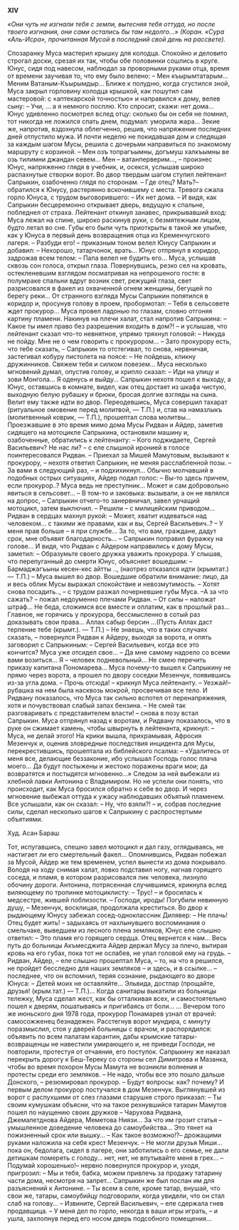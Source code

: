 **XIV**


*«Они чуть не изгнали тебя с земли, вытесняя тебя оттуда, но после твоего изгнания, они сами остались бы там недолго…»
(Коран. «Сура «Аль-Исра», прочитанная Мусой в последний свой день на рассвете).*


Спозаранку Муса мастерил крышку для колодца. Спокойно и деловито строгал доски, срезая их так, чтобы обе половинки сошлись в круге.
Юнус, сидя под навесом, наблюдал за проворными руками отца, время от времени заучивая то, что ему было велено:
– Мен къырымтатарым… Меним Ватаным-Къырымдыр…
Ближе к полудню, когда сгустился зной, Муса закрыл горловину колодца крышкой, как пошутил сам мастеровой: с «аптекарской точностью» и направился к дому, велев сыну:
– Учи, … а я немного посплю. Кто спросит, скажи: нет дома…
Юнус удивленно посмотрел вслед отцу: сколько бы он себя не помнил, тот никогда не ложился спать днем, подумал: уморила жара…
Зекие же, напротив, вздохнула облегченно, решив, что напряжение последних дней отпустило мужа. И почти неделю не покидавшая дом и следящая за каждым шагом Мусы, решила с дочерьми направиться по знакомому маршруту с корзиной.
– Мен озъ топрагъымны, догъмуш халкъымны ве озь тилимни джандан севем… Мен – ватанперверим…, – произнес Юнус, напряженно глядя в учебник, и, осекся, услышав широко распахнутые створки ворот.
Во двор твердым шагом ступил лейтенант Сапрыкин, озабоченно глядя по сторонам.
– Где отец? Мать?– обратился к Юнусу, растерянно вскочившему с места.
Тревога сжала горло Юнуса, с трудом выговорившего:
– Их нет дома. – И видя, как Сапрыкин бесцеремонно открывает дверь, ведущую к спальне, побледнел от страха.
Лейтенант откинул занавес, прикрывавший вход: Муса лежал на спине, широко раскинув руки, с безмятежным лицом, будто летал во сне. Губы его были чуть приоткрыты в такой же улыбке, как у Юнуса в первый день возвращения отца из Кременчугского лагеря.
– Разбуди его! – приказным тоном велел Юнусу Сапрыкин и добавил: – Нехорошо, татарчонок, врать…
Юнус отпрянул в коридор, задрожав всем телом:
– Папа велел не будить его…
Муса, услышав сквозь сон голоса, открыл глаза. Повернувшись, резко сел на кровать, остекленевшим взглядом посматривая на непрошеного гостя: в полумраке спальни вдруг возник свет, режущий глаза, свет разрисовался в факел из охваченной огнем женщины, бегущей по берегу реки…
От странного взгляда Мусы Сапрыкин попятился в коридор и, просунув голову в проем, пробормотал:
– Тебя в сельсовете ждет прокурор…
Муса провел ладонью по глазам, словно отгоняя картину пламени. Накинув на плечи халат, стал напротив Сапрыкина:
– Какое ты имел право без разрешения входить в дом?! – и услышав, что лейтенант сказал что-то невнятное, упрямо тряхнул головой: – Никуда не пойду. Мне не о чем говорить с прокурором…
– Зато прокурору есть, что тебе сказать, – Сапрыкин то отстегивал, то снова, нервничая, застегивал кобуру пистолета на поясе: – Не пойдешь, кликну дружинников. Свяжем тебя и силком повезем…
Муса несколько мгновений думал, опустив голову, и хрипло сказал:
– Иди на улицу и зови Монгола… Я оденусь и выйду…
Сапрыкин нехотя пошел к выходу, а Юнус, оставшись в комнате, видел, как отец достает из шкафа чистую, выходную белую рубашку и брюки, бросая долгие взгляды на сына. Велит ему также идти во двор.
Переодевшись, Муса совершил тахарат (ритуальное омовение перед молитвой, — Т.П.) и, став на намазлыкъ (молитвенный коврик, — Т.П.), прошептал слова молитвы…
Проезжавшие в это время мимо дома Мусы Ридван и Айдер, заметив сидящего на мотоцикле Сапрыкина, остановили машину и, озабоченные, обратились к лейтенанту:
– Кого поджидаете, Сергей Васильевич? Не нас ли? – с еле слышной иронией в голосе поинтересовался Ридван.
– Приехал за Мишей Мамутовым, вызывают к прокурору, – нехотя ответил Сапрыкин, не меняя расслабленной позы. – За вами в следующий раз, – и подхихикнул…
Обычно молчавший в подобных острых ситуациях, Айдер подал голос:
– Вы-то здесь причем, если прокурор..? Муса ведь не преступник… Может и сам добровольно явиться в сельсовет…
– В том-то и заковыка: вызывали, а он не являлся на допрос, – Сапрыкин отчего-то занервничал, завел урчащий мотоцикл, затем выключил. – Решили – с милицейским приводом…
Ридван в сердцах махнул рукой:
– Может, хватит издеваться над человеком… с такими же правами, как и вы, Сергей Васильевич..?
– У меня прав больше – я при службе… За то, что вам, граждане, дадут срок, мне объявят благодарность… – Сапрыкин поправил фуражку на голове…
И видя, что Ридван с Айдером направились к дому Мусы, заметил:
– Образумьте своего дружка уважить прокурора.
У слышав, что перепуганный до смерти Юнус, объясняет вошедшим:
– Бармаджагъыны кесен-кес айтты .., (наотрез отказался идти (крымтат.) — Т.П.) – Муса вышел во двор.
Вошедшие обратили внимание: лицо, да и весь облик Мусы выражал спокойствие и невозмутимость.
– Хотят снова посадить.., – с трудом разжал почерневшие губы Муса.
–А за что сажать? – пожал недоуменно плечами Ридван. – От силы – наложат штраф… Не беда, сложимся все вместе и оплатим, как в прошлый раз… Главное, не горячись у прокурора, бессмысленно в сотый раз доказывать свои права… Аллах сабыр берсин …(Пусть Аллах даст терпение тебе (крымт.). — Т.П.)
– Не знаешь, что в таких случаях сказать, – повернулся Ридван к Айдеру, выходя за ворота, и опять заговорил с Сапрыкиным: – Сергей Васильевич, когда все это кончится? Муса уже отсидел свое…
– Да мне самому надоело со всеми вами возиться… Я – человек подневольный… Не смею перечить приказу капитана Пономарева…
Муса почему-то вышел к Сапрыкину не прямо через ворота, а прошел по двору соседки Мезенчук, появившись из-за угла дома.
– Прочь отсюда! – крикнул Муса лейтенанту. – Уезжай!– рубашка на нем была насквозь мокрой, просвечивая все тело. И Ридвану показалось, что Муса так сильно вспотел от перенапряжения, хотя и почувствовал слабый запах бензина.
– Не смей так разговаривать с представителем власти! – снова в позу встал Сапрыкин.
Муса отпрянул назад к воротам, и Ридвану показалось, что в руке он сжимает камень, чтобы швырнуть в лейтенанта, крикнул:
– Муса, не делай этого!
На крики вышла, прихрамывая, Афросия Мезенчук и, оценив зловредные последствия инцидента для Мусы, перекрестившись, прошептала из библейского псалма:
– «Удалитесь от меня все, делающие беззаконие, ибо услышал Господь голос плача моего… Да будут постыжены и жестоко поражены враги мои; да возвратятся и постыдятся мгновенно…»
Следом за ней выбежали из хлебной лавки Антонина с Владимиром. Но не успели они понять, что происходит, как Муса бросился обратно к себе во двор. И через мгновение выбежал оттуда к ужасу наблюдавших объятый пламенем.
Все услышали, как он сказал:
– Ну, что взяли?! – и, собрав последние силы, сделал несколько шагов к Сапрыкину с распростертыми объятиями.


Худ. Асан Бараш


Тот, испугавшись, спешно завел мотоцикл и дал газу, оглядываясь, не настигает ли его смертельный факел…
Опомнившись, Ридван побежал за Мусой, Айдер же тем временем, успел вынести из дома покрывало.
Володя на ходу снимая халат, ловко подставил ногу, нагнав горящего соседа, и пламя, в котором разрисовался лик человека, лизнуло обочину дороги.
Антонина, потрясенная случившимся, крикнула вслед виляющему по тропинке мотоциклисту:
– Трус! – и бросилась к медсестре, жившей поблизости.
– Господи, ироды! Погубили невинную душу, – Мезенчук, восклицая, продолжала креститься. Во двор к рыдающему Юнусу забежал сосед-одноклассник Дилявер: – Не плачь! Отец будет жить! – задыхаясь от нахлынувшего воспоминания о смельчаке, выведшем из лесного плена земляков, Юнус еле слышно ответил: – Это пламя его горящего сердца. Отец вернется к нам…
Весь путь до больницы Акъмесджита Айдер держал Мусу за плечо, вытирая кровь на его губах, пока тот не ослабев, не упал головой ему на грудь.
– Ридван, Айдер, – еле слышно прошептал Муса, – то, на что я решился, не пройдет бесследно для наших земляков – и здесь, и в ссылке… – последнее, что он вспомнил, теряя сознание, рыдающего во дворе Юнуса: – Детей моих не оставляйте… Эльвида, достлар (прощайте, друзья! (крым.тат.) — Т.П.)...
Когда санитары выкатили из больницы тележку, Муса сделал жест, как бы отталкивая всех, и самостоятельно пошел к дверям, пошатываясь и пригибаясь от боли…
… Вечером того же июньского дня 1978 года, прокурор Понамарев узнал от врачей: самосожженец безнадежен. Расстегнув ворот мундира, с минуту поразмыслил, стоя у дверей больницы с врачом, и распорядился: объявить по всем палатам карантин, дабы крымские татары-возвращенцы не навестили умирающего и, не приведи Господи, не повторили, протестуя от отчаяния, его поступок. Сапрыкину же наказал перекрыть дорогу к Беш-Тереку со стороны сел Димитрова и Мазанка, чтобы во время похорон Мусы Мамута не возникли волнения и протесты среди его земляков.
– Не надо, чтобы все это пошло дальше Донского, – резюмировал прокурор. – Будут вопросы: как? почему?
И первым делом прокурор постучался в дом Мезенчук. Выглянувшей из ворот с распухшими от слез глазами старушке строго приказал:
– Ты своим кумушкам объясни, что на такое рехнувшийся татарин Мамутов пошел по наущению своих дружков – Чарухова Ридвана, Джемалетднова Айдера, Меметова Ниязи… За что им грозит статья – умышленное доведение человека до самоубийства… Это тянет на пожизненный срок или вышку…
– Как такое возможно!?– дрожащими руками наложила на себя крест Мезенчук. – Не могли друзья Миши… пока он, бедолага, сидел в лагере, они заботились о его семье, не дали детишкам помереть с голоду… нет, нет, не впутывайте меня в грех…
– Подумай хорошенько!– нервно повернулся прокурор и, уходя, пригрозил: – Мы и тебя, бабка, можем привлечь за продажу татарину части дома, несмотря на запрет…
Сапрыкин же был послан им для разъяснений к Антонине.
– Ты всем в селе, кроме татар, внушай, что свои же, татары, самоубийцу подговорили, когда увидели, что он стал слаб на голову…
– Извините, Сергей Васильевич, – еле сдержала гнев продавщица. – У меня дел по горло, некогда в ваши игры играть, – и ушла, захлопнув перед его носом дверь подсобного помещения…

